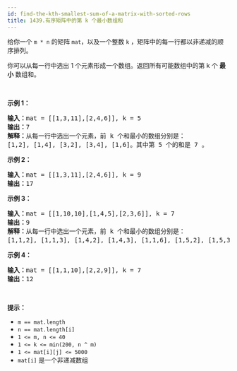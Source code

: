 ```yaml
---
id: find-the-kth-smallest-sum-of-a-matrix-with-sorted-rows
title: 1439.有序矩阵中的第 k 个最小数组和
---
```

给你一个 <code>m * n</code> 的矩阵 <code>mat</code>，以及一个整数 <code>k</code> ，矩阵中的每一行都以非递减的顺序排列。

你可以从每一行中选出 1 个元素形成一个数组。返回所有可能数组中的第 k 个 **最小** 数组和。

 

**示例 1：**


<pre><strong>输入：</strong>mat = [[1,3,11],[2,4,6]], k = 5<br/><strong>输出：</strong>7<br/><strong>解释：</strong>从每一行中选出一个元素，前 k 个和最小的数组分别是：<br/>[1,2], [1,4], [3,2], [3,4], [1,6]。其中第 5 个的和是 7 。  </pre>

**示例 2：**


<pre><strong>输入：</strong>mat = [[1,3,11],[2,4,6]], k = 9<br/><strong>输出：</strong>17<br/></pre>

**示例 3：**


<pre><strong>输入：</strong>mat = [[1,10,10],[1,4,5],[2,3,6]], k = 7<br/><strong>输出：</strong>9<br/><strong>解释：</strong>从每一行中选出一个元素，前 k 个和最小的数组分别是：<br/>[1,1,2], [1,1,3], [1,4,2], [1,4,3], [1,1,6], [1,5,2], [1,5,3]。其中第 7 个的和是 9 。 <br/></pre>

**示例 4：**


<pre><strong>输入：</strong>mat = [[1,1,10],[2,2,9]], k = 7<br/><strong>输出：</strong>12<br/></pre>

 

**提示：**


- <code>m == mat.length</code>
- <code>n == mat.length[i]</code>
- <code>1 &lt;= m, n &lt;= 40</code>
- <code>1 &lt;= k &lt;= min(200, n ^ m)</code>
- <code>1 &lt;= mat[i][j] &lt;= 5000</code>
- <code>mat[i]</code> 是一个非递减数组
